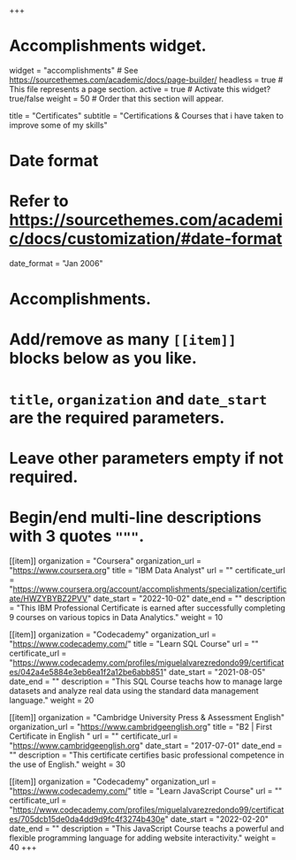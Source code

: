 +++
# Accomplishments widget.
widget = "accomplishments"  # See https://sourcethemes.com/academic/docs/page-builder/
headless = true  # This file represents a page section.
active = true  # Activate this widget? true/false
weight = 50  # Order that this section will appear.

title = "Certificate&shy;s"
subtitle = "Certifications & Courses that i have taken to improve some of my skills"

# Date format
#   Refer to https://sourcethemes.com/academic/docs/customization/#date-format
date_format = "Jan 2006"

# Accomplishments.
#   Add/remove as many `[[item]]` blocks below as you like.
#   `title`, `organization` and `date_start` are the required parameters.
#   Leave other parameters empty if not required.
#   Begin/end multi-line descriptions with 3 quotes `"""`.

[[item]]
  organization = "Coursera"
  organization_url = "https://www.coursera.org"
  title = "IBM Data Analyst"
  url = ""
  certificate_url = "https://www.coursera.org/account/accomplishments/specialization/certificate/HWZYBYBZ2PVV"
  date_start = "2022-10-02"
  date_end = ""
  description = "This IBM Professional Certificate is earned after successfully completing 9 courses on various topics in Data Analytics."
  weight = 10

[[item]]
  organization = "Codecademy"
  organization_url = "https://www.codecademy.com/"
  title = "Learn SQL Course"
  url = ""
  certificate_url = "https://www.codecademy.com/profiles/miguelalvarezredondo99/certificates/042a4e5884e3eb6ea1f2a12be6abb851"
  date_start = "2021-08-05"
  date_end = ""
  description = "This SQL Course teachs how to manage large datasets and analyze real data using the standard data management language."
  weight = 20
  
[[item]]
  organization = "Cambridge University Press & Assessment English"
  organization_url = "https://www.cambridgeenglish.org"
  title = "B2 | First Certificate in English "
  url = ""
  certificate_url = "https://www.cambridgeenglish.org"
  date_start = "2017-07-01"
  date_end = ""
  description = "This certificate certifies basic professional competence in the use of English."
  weight = 30
  
[[item]]
  organization = "Codecademy"
  organization_url = "https://www.codecademy.com/"
  title = "Learn JavaScript Course"
  url = ""
  certificate_url = "https://www.codecademy.com/profiles/miguelalvarezredondo99/certificates/705dcb15de0da4dd9d9fc4f3274b430e"
  date_start = "2022-02-20"
  date_end = ""
  description = "This JavaScript Course teachs a powerful and flexible programming language for adding website interactivity."
  weight = 40
+++

